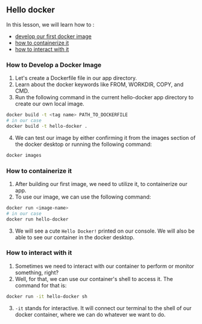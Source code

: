 ## Hello docker

In this lesson, we will learn how to :

-   [develop our first docker image](#how-to-evelop-a-docker-image)
-   [how to containerize it](#how-to-containerize-it)
-   [how to interact with it](#how-to-interact-with-it)

### How to Develop a Docker Image

1. Let's create a Dockerfile file in our app directory.
2. Learn about the docker keywords like FROM, WORKDIR, COPY, and CMD.
3. Run the following command in the current hello-docker app directory to create our own local image.

```bash
docker build -t <tag name> PATH_TO_DOCKERFILE
# in our case
docker build -t hello-docker .
```

4. We can test our image by either confirming it from the images section of the docker desktop or running the following command:

```bash
docker images
```

### How to containerize it

1. After building our first image, we need to utilize it, to containerize our app.
2. To use our image, we can use the following command:

```bash
docker run <image-name>
# in our case
docker run hello-docker
```

3. We will see a cute `Hello Docker!` printed on our console. We will also be able to see our container in the docker desktop.

### How to interact with it

1. Sometimes we need to interact with our container to perform or monitor something, right?
2. Well, for that, we can use our container's shell to access it. The command for that is:

```bash
docker run -it hello-docker sh
```

3. `-it` stands for interactive. It will connect our terminal to the shell of our docker container, where we can do whatever we want to do.
